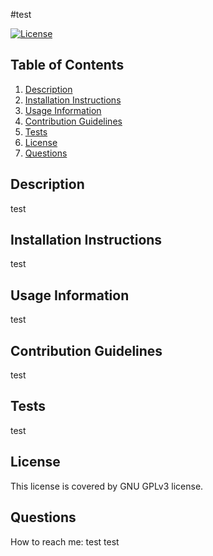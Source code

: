 
  #test

  [![License](https://img.shields.io/badge/License-GNU%20GPLv3-blue)](https://www.gnu.org/licenses/gpl-3.0)
  
  ## Table of Contents
  1. [Description](#description)
  2. [Installation Instructions](#installation-instructions)
  3. [Usage Information](#usage-information)
  4. [Contribution Guidelines](#contribution-guidelines)
  5. [Tests](#tests)
  6. [License](#license)
  7. [Questions](#questions)
 
  
  ## Description
  test

  ## Installation Instructions
  test
    
  ## Usage Information
  test
    
  ## Contribution Guidelines
  test
    
  ## Tests
  test
    
  ## License
  This license is covered by GNU GPLv3 license. 
  
  ## Questions
  How to reach me:
  test
  test
      